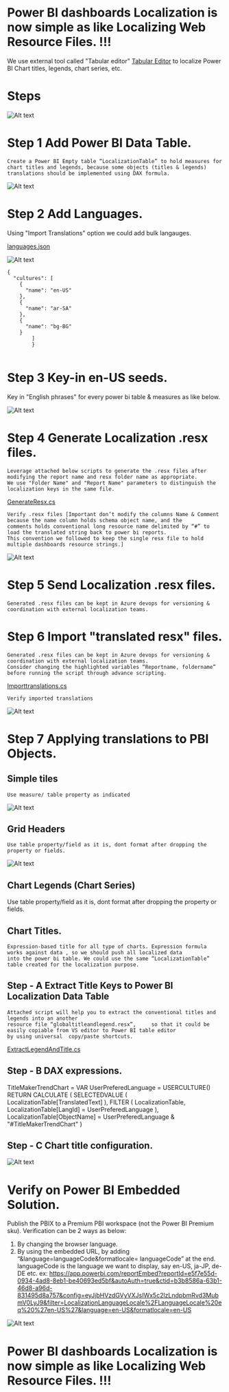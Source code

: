 # Power BI dashboards Localization is now simple as like Localizing Web Resource Files. !!!

We use external tool called "Tabular editor" [Tabular Editor](https://tabulareditor.com/) to localize Power BI Chart titles, legends,  chart series, etc.  


# Steps

![Alt text](https://github.com/gopinathp1978ms/PowerBI-Localization/blob/main/Flow.PNG)

# Step 1 Add Power BI Data Table.


<div style="display: inline-block;">
<code class="language-c">Create a Power BI Empty table “LocalizationTable” to hold measures for chart titles and legends, because some objects (titles & legends) translations should be implemented using DAX formula.</code>
</div>

![Alt text](https://github.com/gopinathp1978ms/PowerBI-Localization/blob/main/LocalizationTable.PNG)

# Step 2 Add Languages.
Using "Import Translations" option we could add bulk langauges.

[languages.json](https://github.com/gopinathp1978ms/PowerBI-Localization/blob/151806907d072fa69868c6e88a0182fbbafd5406/languages.json)

![Alt text](https://github.com/gopinathp1978ms/PowerBI-Localization/blob/main/AddLanguages.PNG)

<div style="-webkit-column-count: 2; -moz-column-count: 2; column-count: 2; -webkit-column-rule: 1px dotted #e0e0e0; -moz-column-rule: 1px dotted #e0e0e0; column-rule: 1px dotted #e0e0e0;">
    <div style="display: inline-block;">
<code class="language-c">{
  "cultures": [
    {
      "name": "en-US"
    },
    {
      "name": "ar-SA"
    },
    {
      "name": "bg-BG"
    }
        ]
        }
        </code>
    </div>
</div>

# Step 3 Key-in en-US seeds.
Key in "English phrases" for every power bi table & measures as like below. 

![Alt text](https://github.com/gopinathp1978ms/PowerBI-Localization/blob/main/en-USSeed.PNG)

# Step 4 Generate Localization .resx files.
    Leverage attached below scripts to generate the .resx files after modifying the report name and resx folder name as appropriate.  
    We use "Folder Name" and "Report Name" parameters to distinguish the localization keys in the same file.
    
 [GenerateResx.cs](https://github.com/gopinathp1978ms/PowerBI-Localization/blob/56287ea36df16bab1c0275dc5787e06914e76e27/GenerateResx.cs)
    
    
    Verify .resx files [Important don’t modify the columns Name & Comment because the name column holds schema object name, and the 
    comments holds conventional long resource name delimited by “#” to load the translated string back to power bi reports. 
    This convention we followed to keep the single resx file to hold multiple dashboards resource strings.] 
    

![Alt text](https://github.com/gopinathp1978ms/PowerBI-Localization/blob/main/ResxFormat.PNG)
    

# Step 5 Send Localization .resx files.
 
    Generated .resx files can be kept in Azure devops for versioning & coordination with external localization teams. 

# Step 6 Import "translated resx" files.
 
    Generated .resx files can be kept in Azure devops for versioning & coordination with external localization teams.
    Consider changing the highlighted variables “Reportname, foldername” before running the script through advance scripting.
    
 [Importtranslations.cs](https://github.com/gopinathp1978ms/PowerBI-Localization/blob/56287ea36df16bab1c0275dc5787e06914e76e27/Importtranslations.cs)
 
    Verify imported translations
![Alt text](https://github.com/gopinathp1978ms/PowerBI-Localization/blob/main/Imported.PNG)

# Step 7 Applying translations to PBI Objects.

## Simple tiles
    Use measure/ table property as indicated
![Alt text](https://github.com/gopinathp1978ms/PowerBI-Localization/blob/main/Tile.PNG)

## Grid Headers 
    Use table property/field as it is, dont format after dropping the property or fields.     
![Alt text](https://github.com/gopinathp1978ms/PowerBI-Localization/blob/main/Grid.PNG)
    
## Chart Legends (Chart Series)
   Use table property/field as it is, dont format after dropping the property or fields.     

## Chart Titles.
    Expression-based title for all type of charts. Expression formula works against data , so we should push all localized data 
    into the power bi table. We could use the same “LocalizationTable” table created for the localization purpose.
    
## Step - A Extract Title Keys to Power BI Localization Data Table
    Attached script will help you to extract the conventional titles and legends into an another 
    resource file “globaltitleandlegend.resx”,     so that it could be easily copiable from VS editor to Power BI table editor 
    by using universal  copy/paste shortcuts.
    
[ExtractLegendAndTitle.cs](https://github.com/gopinathp1978ms/PowerBI-Localization/blob/f7142054be4b6cd18ce90cc7b31cf7215e2fd5c7/ExtractLegendAndTitle.cs)

## Step - B DAX expressions.  

TitleMakerTrendChart = VAR UserPreferedLanguage =
USERCULTURE()   
RETURN
CALCULATE (
SELECTEDVALUE ( LocalizationTable[TranslatedText] ),
FILTER ( LocalizationTable, LocalizationTable[LangId] = UserPreferedLanguage ),
LocalizationTable[ObjectName] = UserPreferedLanguage & "#TitleMakerTrendChart"
)

## Step - C Chart title configuration.
![Alt text](https://github.com/gopinathp1978ms/PowerBI-Localization/blob/main/Title.PNG)

# Verify on Power BI Embedded Solution.
Publish the PBIX to a Premium PBI workspace (not the Power BI Premium sku). 
Verification can be 2 ways as below:
1.	By changing the browser language.
2.	By using the embedded URL, by adding “&language=languageCode&formatlocale= languageCode” at the end. 
languageCode is the language we want to display, say en-US, ja-JP, de-DE etc. 
ex: https://app.powerbi.com/reportEmbed?reportId=e5f7e55d-0934-4ad8-8eb1-be40693ed5bf&autoAuth=true&ctid=b3b8586a-63b1-46d8-a96d-831495d8a757&config=eyJjbHVzdGVyVXJsIWx5c2lzLndpbmRvd3MubmV0LyJ9&filter=LocalizationLanguageLocale%2FLanguageLocale%20eq%20%27en-US%27&language=en-US&formatlocale=en-US


![Alt text](https://github.com/gopinathp1978ms/PowerBI-Localization/blob/main/Embed.PNG) 


# Power BI dashboards Localization is now simple as like Localizing Web Resource Files. !!!
